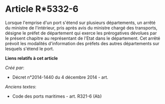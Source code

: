 # Article R*5332-6

Lorsque l'emprise d'un port s'étend sur plusieurs départements, un arrêté du ministre de l'intérieur, pris après avis du
ministre chargé des transports, désigne le préfet de département qui exerce les prérogatives dévolues par le présent chapitre
au représentant de l'Etat dans le département. Cet arrêté prévoit les modalités d'information des préfets des autres
départements sur lesquels s'étend le port.

**Liens relatifs à cet article**

_Créé par_:

  - Décret n°2014-1440 du 4 décembre 2014 - art.

_Anciens textes_:

  - Code des ports maritimes - art. R321-6 (Ab)
